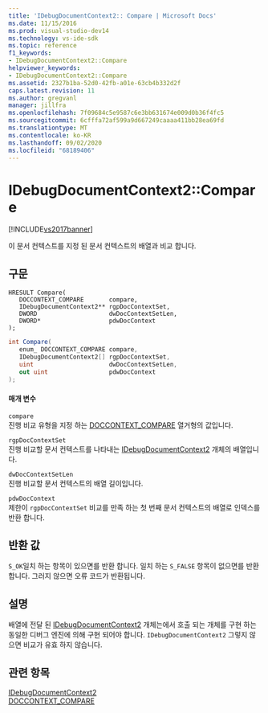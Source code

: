```yaml
---
title: 'IDebugDocumentContext2:: Compare | Microsoft Docs'
ms.date: 11/15/2016
ms.prod: visual-studio-dev14
ms.technology: vs-ide-sdk
ms.topic: reference
f1_keywords:
- IDebugDocumentContext2::Compare
helpviewer_keywords:
- IDebugDocumentContext2::Compare
ms.assetid: 2327b1ba-52d0-42fb-a01e-63cb4b332d2f
caps.latest.revision: 11
ms.author: gregvanl
manager: jillfra
ms.openlocfilehash: 7f09684c5e9587c6e3bb631674e009d0b36f4fc5
ms.sourcegitcommit: 6cfffa72af599a9d667249caaaa411bb28ea69fd
ms.translationtype: MT
ms.contentlocale: ko-KR
ms.lasthandoff: 09/02/2020
ms.locfileid: "68189406"
---
```

# <a name="idebugdocumentcontext2compare"></a>IDebugDocumentContext2::Compare
[!INCLUDE[vs2017banner](../../../includes/vs2017banner.md)]

이 문서 컨텍스트를 지정 된 문서 컨텍스트의 배열과 비교 합니다.  
  
## <a name="syntax"></a>구문  
  
```cpp#  
HRESULT Compare(   
   DOCCONTEXT_COMPARE       compare,  
   IDebugDocumentContext2** rgpDocContextSet,  
   DWORD                    dwDocContextSetLen,  
   DWORD*                   pdwDocContext  
);  
```  
  
```csharp  
int Compare(   
   enum_ DOCCONTEXT_COMPARE compare,  
   IDebugDocumentContext2[] rgpDocContextSet,  
   uint                     dwDocContextSetLen,  
   out uint                 pdwDocContext  
);  
```  
  
#### <a name="parameters"></a>매개 변수  
 `compare`  
 진행 비교 유형을 지정 하는 [DOCCONTEXT_COMPARE](../../../extensibility/debugger/reference/doccontext-compare.md) 열거형의 값입니다.  
  
 `rgpDocContextSet`  
 진행 비교할 문서 컨텍스트를 나타내는 [IDebugDocumentContext2](../../../extensibility/debugger/reference/idebugdocumentcontext2.md) 개체의 배열입니다.  
  
 `dwDocContextSetLen`  
 진행 비교할 문서 컨텍스트의 배열 길이입니다.  
  
 `pdwDocContext`  
 제한이 `rgpDocContextSet` 비교를 만족 하는 첫 번째 문서 컨텍스트의 배열로 인덱스를 반환 합니다.  
  
## <a name="return-value"></a>반환 값  
 `S_OK`일치 하는 항목이 있으면를 반환 합니다. 일치 하는 `S_FALSE` 항목이 없으면를 반환 합니다. 그러지 않으면 오류 코드가 반환됩니다.  
  
## <a name="remarks"></a>설명  
 배열에 전달 된 [IDebugDocumentContext2](../../../extensibility/debugger/reference/idebugdocumentcontext2.md) 개체는에서 호출 되는 개체를 구현 하는 동일한 디버그 엔진에 의해 구현 되어야 합니다. `IDebugDocumentContext2` 그렇지 않으면 비교가 유효 하지 않습니다.  
  
## <a name="see-also"></a>관련 항목  
 [IDebugDocumentContext2](../../../extensibility/debugger/reference/idebugdocumentcontext2.md)   
 [DOCCONTEXT_COMPARE](../../../extensibility/debugger/reference/doccontext-compare.md)
